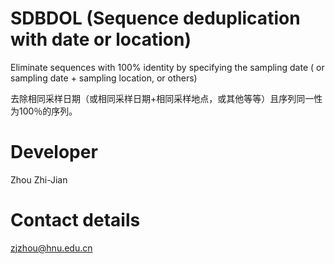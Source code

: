 # SDBDOL (Sequence deduplication with date or location)

Eliminate sequences with 100% identity by specifying the sampling date ( or sampling date + sampling location, or others)

去除相同采样日期（或相同采样日期+相同采样地点，或其他等等）且序列同一性为100％的序列。

# Developer
Zhou Zhi-Jian

# Contact details
zjzhou@hnu.edu.cn
